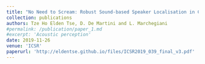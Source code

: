 ```yaml
---
title: "No Need to Scream: Robust Sound-based Speaker Localisation in Challenging Scenarios"
collection: publications
authors: Tze Ho Elden Tse, D. De Martini and L. Marchegiani
#permalink: /publication/paper_1.md
#excerpt: 'Acoustic perception'
date: 2019-11-26
venue: 'ICSR'
paperurl: 'http://eldentse.github.io/files/ICSR2019_039_final_v3.pdf'
---
```


